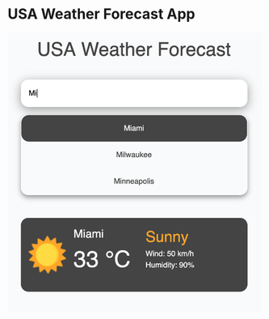 # USA Weather Forecast App

![](https://github.com/nikitastryuk/WeatherApp/blob/master/screens/Screenshot.png)
